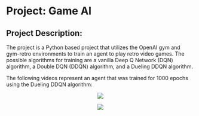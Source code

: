 # Project: Game AI
## Project Description:
The project is a Python based project that utilizes the OpenAI gym and gym-retro
environments to train an agent to play retro video games. The possible algorithms
for training are a vanilla Deep Q Network (DQN) algorithm, a Double DQN (DDQN) algorithm,
and a Dueling DDQN algorithm.

The following videos represent an agent that was trained for 1000 epochs
using the Dueling DDQN algorithm:
<p align="center"><img src="./Gifs/Sonic_DuelDDQN.gif"></p>
<p align="center"><img src="./Gifs/JourneyEscape_DuelDDQN.gif"></p>
